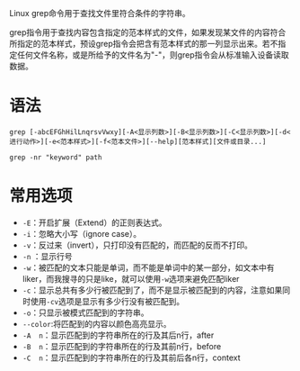 Linux grep命令用于查找文件里符合条件的字符串。

grep指令用于查找内容包含指定的范本样式的文件，如果发现某文件的内容符合所指定的范本样式，预设grep指令会把含有范本样式的那一列显示出来。若不指定任何文件名称，或是所给予的文件名为"-"，则grep指令会从标准输入设备读取数据。

# 语法

```
grep [-abcEFGhHilLnqrsvVwxy][-A<显示列数>][-B<显示列数>][-C<显示列数>][-d<进行动作>][-e<范本样式>][-f<范本文件>][--help][范本样式][文件或目录...]
```

```
grep -nr "keyword" path
```

# 常用选项

* `-E`：开启扩展（Extend）的正则表达式。
* `-i`：忽略大小写（ignore case）。
* `-v`：反过来（invert），只打印没有匹配的，而匹配的反而不打印。
* `-n` ：显示行号
* `-w`：被匹配的文本只能是单词，而不能是单词中的某一部分，如文本中有liker，而我搜寻的只是like，就可以使用`-w`选项来避免匹配liker
* `-c`：显示总共有多少行被匹配到了，而不是显示被匹配到的内容，注意如果同时使用`-cv`选项是显示有多少行没有被匹配到。
* `-o`：只显示被模式匹配到的字符串。
* `--color`:将匹配到的内容以颜色高亮显示。
* `-A  n`：显示匹配到的字符串所在的行及其后n行，after
* `-B  n`：显示匹配到的字符串所在的行及其前n行，before
* `-C  n`：显示匹配到的字符串所在的行及其前后各n行，context